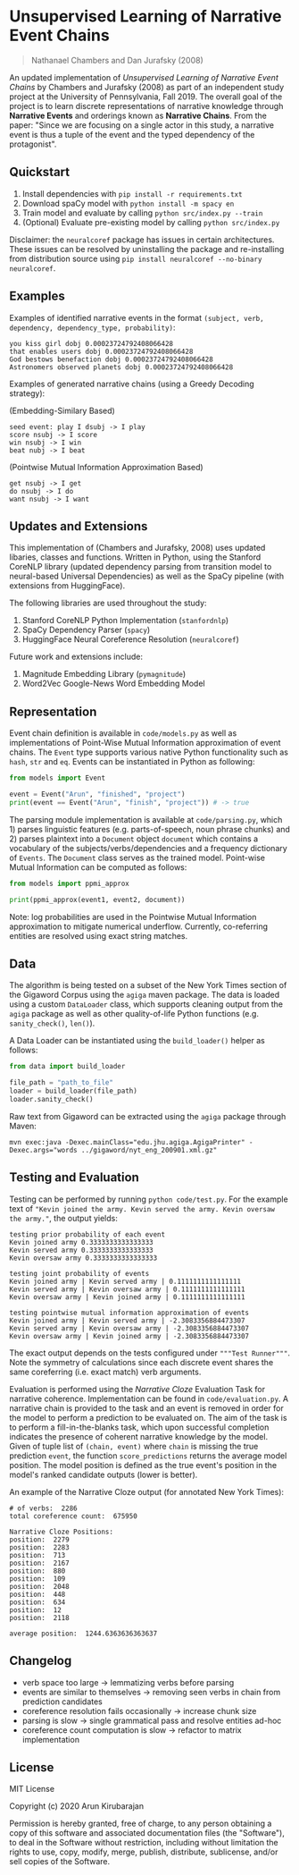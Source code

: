 # Unsupervised Learning of Narrative Event Chains
> Nathanael Chambers and Dan Jurafsky (2008)

An updated implementation of *Unsupervised Learning of Narrative Event Chains* by Chambers and Jurafsky (2008) as part of an independent study project at the University of Pennsylvania, Fall 2019. The overall goal of the project is to learn discrete representations of narrative knowledge through **Narrative Events** and orderings known as **Narrative Chains**. From the paper: "Since we  are  focusing  on  a  single  actor  in  this  study,  a narrative event is thus a tuple of the event and the typed dependency of the protagonist". 

## Quickstart
1. Install dependencies with `pip install -r requirements.txt`
2. Download spaCy model with `python install -m spacy en`
3. Train model and evaluate by calling `python src/index.py --train`
4. (Optional) Evaluate pre-existing model by calling `python src/index.py`

Disclaimer: the `neuralcoref` package has issues in certain architectures. These issues can be resolved by uninstalling the package and re-installing from distribution source using `pip install neuralcoref --no-binary neuralcoref`.

## Examples
Examples of identified narrative events in the format `(subject, verb, dependency, dependency_type, probability)`:

```
you kiss girl dobj 0.00023724792408066428
that enables users dobj 0.00023724792408066428
God bestows benefaction dobj 0.00023724792408066428
Astronomers observed planets dobj 0.00023724792408066428
```

Examples of generated narrative chains (using a Greedy Decoding strategy):

(Embedding-Similary Based)
```
seed event: play I dsubj -> I play
score nsubj -> I score
win nsubj -> I win
beat nubj -> I beat
```

(Pointwise Mutual Information Approximation Based)
``` seed event:  go I nsubj -> I go
get nsubj -> I get
do nsubj -> I do
want nsubj -> I want
```

## Updates and Extensions
This implementation of (Chambers and Jurafsky, 2008) uses updated libaries, classes and functions. Written in Python, using the Stanford CoreNLP library (updated dependency parsing from transition model to neural-based Universal Dependencies) as well as the SpaCy pipeline (with extensions from HuggingFace). 

The following libraries are used throughout the study:
1. Stanford CoreNLP Python Implementation (`stanfordnlp`)
2. SpaCy Dependency Parser (`spacy`)
3. HuggingFace Neural Coreference Resolution (`neuralcoref`)

Future work and extensions include:
1. Magnitude Embedding Library (`pymagnitude`)
2. Word2Vec Google-News Word Embedding Model 

## Representation
Event chain definition is available in `code/models.py` as well as implementations of Point-Wise Mutual Information approximation of event chains. The `Event` type supports various native Python functionality such as `hash`, `str` and `eq`. Events can be instantiated in Python as following:

```python
from models import Event

event = Event("Arun", "finished", "project")
print(event == Event("Arun", "finish", "project")) # -> true
```

The parsing module implementation is available at `code/parsing.py`, which 1) parses linguistic features (e.g. parts-of-speech, noun phrase chunks) and 2) parses plaintext into a `Document` object `document` which contains a vocabulary of the subjects/verbs/dependencies and a frequency dictionary of `Events`. The `Document` class serves as the trained model. Point-wise Mutual Information can be computed as follows:

```python
from models import ppmi_approx

print(ppmi_approx(event1, event2, document))
```

Note: log probabilities are used in the Pointwise Mutual Information approximation to mitigate numerical underflow. Currently, co-referring entities are resolved using exact string matches.

## Data
The algorithm is being tested on a subset of the New York Times section of the Gigaword Corpus using the `agiga` maven package. The data is loaded using a custom `DataLoader` class, which supports cleaning output from the `agiga` package as well as other quality-of-life Python functions (e.g. `sanity_check()`, `len()`).

A Data Loader can be instantiated using the `build_loader()` helper as follows:

```python
from data import build_loader

file_path = "path_to_file"
loader = build_loader(file_path)
loader.sanity_check()
```

Raw text from Gigaword can be extracted using the `agiga` package through Maven:

```
mvn exec:java -Dexec.mainClass="edu.jhu.agiga.AgigaPrinter" -Dexec.args="words ../gigaword/nyt_eng_200901.xml.gz"
```

## Testing and Evaluation
Testing can be performed by running `python code/test.py`. For the example text of `"Kevin joined the army. Kevin served the army. Kevin oversaw the army."`, the output yields:

```
testing prior probability of each event
Kevin joined army 0.3333333333333333
Kevin served army 0.3333333333333333
Kevin oversaw army 0.3333333333333333

testing joint probability of events
Kevin joined army | Kevin served army | 0.1111111111111111
Kevin served army | Kevin oversaw army | 0.1111111111111111
Kevin oversaw army | Kevin joined army | 0.1111111111111111

testing pointwise mutual information approximation of events
Kevin joined army | Kevin served army | -2.3083356884473307
Kevin served army | Kevin oversaw army | -2.3083356884473307
Kevin oversaw army | Kevin joined army | -2.3083356884473307
```

The exact output depends on the tests configured under `"""Test Runner"""`. Note the symmetry of calculations since each discrete event shares the same coreferring (i.e. exact match) verb arguments.

Evaluation is performed using the *Narrative Cloze* Evaluation Task for narrative coherence. Implementation can be found in `code/evaluation.py`. A narrative chain is provided to the task and an event is removed in order for the model to perform a prediction to be evaluated on. The aim of the task is to perform a fill-in-the-blanks task, which upon successful completion indicates the presence of coherent narrative knowledge by the model. Given of tuple list of `(chain, event)` where `chain` is missing the true prediction `event`, the function `score_predictions` returns the average model position. The model position is defined as the true event's position in the model's ranked candidate outputs (lower is better).

An example of the Narrative Cloze output (for annotated New York Times):

```
# of verbs:  2286
total coreference count:  675950

Narrative Cloze Positions:
position:  2279
position:  2283
position:  713
position:  2167
position:  880
position:  109
position:  2048
position:  448
position:  634
position:  12
position:  2118

average position:  1244.6363636363637
```

## Changelog 
- verb space too large -> lemmatizing verbs before parsing
- events are similar to themselves -> removing seen verbs in chain from prediction candidates
- coreference resolution fails occasionally -> increase chunk size
- parsing is slow -> single grammatical pass and resolve entities ad-hoc
- coreference count computation is slow -> refactor to matrix implementation

## License
MIT License

Copyright (c) 2020 Arun Kirubarajan

Permission is hereby granted, free of charge, to any person obtaining a copy
of this software and associated documentation files (the "Software"), to deal
in the Software without restriction, including without limitation the rights
to use, copy, modify, merge, publish, distribute, sublicense, and/or sell
copies of the Software.
